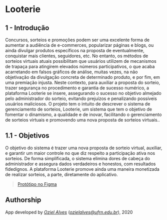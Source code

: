 # Looterie

## 1 - Introdução 

Concursos, sorteios e promoções podem ser uma excelente forma de aumentar a audiência de e-commerces, popularizar páginas e blogs, ou ainda divulgar produtos específicos na proposta de eventualmente, conquistar mais clientes, seguidores, etc. 
No entanto, os métodos de sorteios virtuais atuais possibilitam que usuários utilizem de mecanismos de trapaça para atingirem elevados números participativos, o que acaba acarretando em falsos gráficos de análise, muitas vezes, na não objetivação da divulgação concreta de determinado produto, e por fim, em uma premiação injusta. Neste contexto, para auxiliar a proposta do sorteio, trazer segurança no procedimento e garantia de sucesso numérico, a plataforma Looterie se insere, assegurando o sucesso no objetivo almejado pelo administrador do sorteio, evitando prejuízos e penalizando possíveis usuários maliciosos. 
O projeto tem o intuito de descrever o sistema de gerenciamento de sorteios, Looterie, um sistema que tem o objetivo de fomentar o dinamismo, a qualidade e de inovar, facilitando o gerenciamento de sorteios virtuais e promovendo uma nova proposta de sorteios virtuais.. 
  

## 1.1 - Objetivos 

O objetivo do sistema é trazer uma nova proposta de sorteio virtual, auxiliar, e garantir um maior controle no que diz respeito a participação ativa nos sorteios. De forma simplificada, o sistema elimina dores de cabeça do administrador e assegura dados verdadeiros e honestos, com resultados fidedignos. A plataforma Looterie promove ainda uma maneira monetizada de realizar sorteios, a parte, diretamente do aplicativo.

> [Protótipo no Figma](https://www.figma.com/file/z4v1fIAAQgzDgP4JHV7F6U/Looterie?node-id=0%3A1)

## Authorship

App developed by [_Oziel Alves_](https://github.com/ozielalves) (*ozielalves@ufrn.edu.br*), 2020

